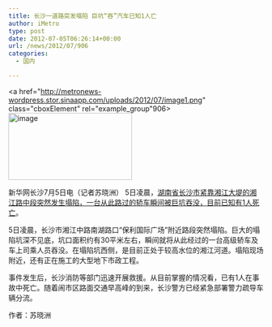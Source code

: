 ```yaml
---
title: 长沙一道路突发塌陷 巨坑“吞”汽车已知1人亡
author: iMetro
type: post
date: 2012-07-05T06:26:14+00:00
url: /news/2012/07/906
categories:
  - 国内

---
```

<a href="http://metronews-wordpress.stor.sinaapp.com/uploads/2012/07/image1.png" class="cboxElement" rel="example_group"906><img style="background-image: none; margin: 0px; padding-left: 0px; padding-right: 0px; display: inline; padding-top: 0px; border: 0px;" title="image" src="http://metronews-wordpress.stor.sinaapp.com/uploads/2012/07/image_thumb1.png" alt="image" width="244" height="132" border="0" /></a>

新华网长沙7月5日电（记者苏晓洲） 5日凌晨，[湖南省长沙市紧靠湘江大堤的湘江路中段突然发生塌陷，一台从此路过的轿车瞬间被巨坑吞没，目前已知有1人死亡][1]。

5日凌晨，长沙市湘江中路南湖路口“保利国际广场”附近路段突然塌陷。巨大的塌陷坑深不见底，坑口面积约有30平米左右，瞬间就将从此经过的一台高级轿车及车上司乘人员吞没。在塌陷坑西侧，是目前正处于较高水位的湘江河道。塌陷现场附近，还有正在施工的大型地下市政工程。

事件发生后，长沙消防等部门迅速开展救援。从目前掌握的情况看，已有1人在事故中死亡。随着闹市区路面交通早高峰的到来，长沙警方已经紧急部署警力疏导车辆分流。

作者：苏晓洲

 [1]: http://club.news.sohu.com/r-minjian-8448907-0-0-0.html